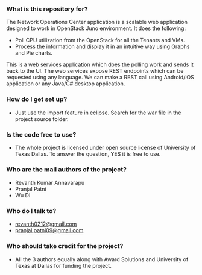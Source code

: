 ### What is this repository for? ###

The Network Operations Center application is a scalable web application designed to work in OpenStack Juno environment. It does the following:

* Poll CPU utilization from the OpenStack for all the Tenants and VMs.
* Process the information and display it in an intuitive way using Graphs and Pie charts.

This is a web services application which does the polling work and sends it back to the UI. The web services expose REST endpoints which can be requested using any language. We can make a REST call using Android/iOS application or any Java/C# desktop application.

### How do I get set up? ###

* Just use the import feature in eclipse. Search for the war file in the project source folder.


### Is the code free to use? ###

* The whole project is licensed under open source license of University of Texas Dallas. To answer the question, YES it is free to use.


### Who are the mail authors of the project? ###

* Revanth Kumar Annavarapu
* Pranjal Patni
* Wu Di


### Who do I talk to? ###

* revanth0212@gmail.com
* pranjal.patni09@gmail.com


### Who should take credit for the project? ###

* All the 3 authors equally along with Award Solutions and University of Texas at Dallas for funding the project.